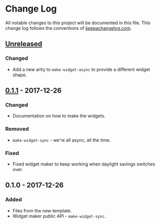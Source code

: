# Change Log
All notable changes to this project will be documented in this file. This change log follows the conventions of [keepachangelog.com](http://keepachangelog.com/).

## [Unreleased]
### Changed
- Add a new arity to `make-widget-async` to provide a different widget shape.

## [0.1.1] - 2017-12-26
### Changed
- Documentation on how to make the widgets.

### Removed
- `make-widget-sync` - we're all async, all the time.

### Fixed
- Fixed widget maker to keep working when daylight savings switches over.

## 0.1.0 - 2017-12-26
### Added
- Files from the new template.
- Widget maker public API - `make-widget-sync`.

[Unreleased]: https://github.com/your-name/day22/compare/0.1.1...HEAD
[0.1.1]: https://github.com/your-name/day22/compare/0.1.0...0.1.1
